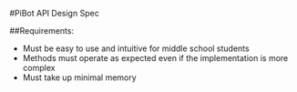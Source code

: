 #PiBot API Design Spec

##Requirements:
- Must be easy to use and intuitive for middle school students
- Methods must operate as expected even if the implementation is more complex
- Must take up minimal memory